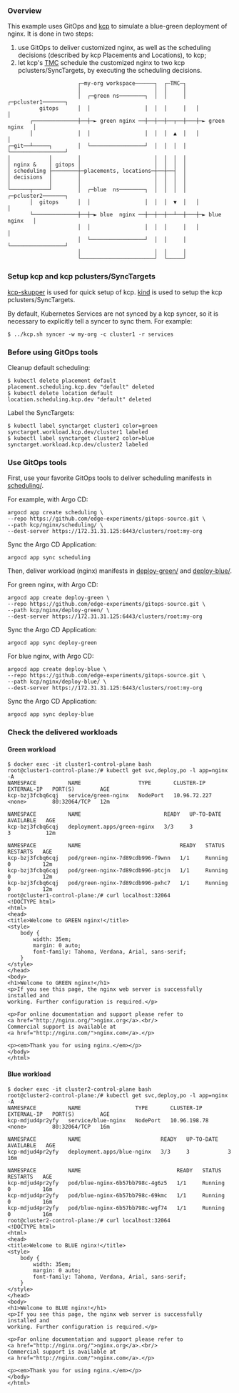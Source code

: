 ### Overview
This example uses GitOps and [kcp](https://github.com/kcp-dev/kcp) to simulate a blue-green deployment of nginx.
It is done in two steps:
1. use GitOps to deliver customized nginx, as well as the scheduling decisions (described by kcp Placements and Locations), to kcp;
2. let kcp's [TMC](https://github.com/kcp-dev/kcp/blob/main/docs/locations-and-scheduling.md) schedule the customized nginx to two kcp pclusters/SyncTargets, by executing the scheduling decisions.

```text
                      ┌─my-org workspace──────┐  ┌─TMC─┐
                      │                       │  │     │
                      │  ┌─green ns────────┐  │  │     │   ┌─pcluster1───────┐
          gitops      │  │                 │  │  │     │   │                 │
       ┌──────────────┼──┼─► green nginx ──┼──┼──┼──┬──┼───┼─► green nginx   │
       │              │  │                 │  │  │  ▲  │   │                 │
┌─git──┴─────┐        │  └─────────────────┘  │  │  │  │   └─────────────────┘
│            │        │                       │  │  │  │
│ nginx &    │ gitops │                       │  │  │  │
│ scheduling ├────────┼─placements, locations─┼──┼──┤  │
│ decisions  │        │                       │  │  │  │
│            │        │                       │  │  │  │
└──────┬─────┘        │  ┌─blue  ns────────┐  │  │  │  │   ┌─pcluster2───────┐
       │  gitops      │  │                 │  │  │  ▼  │   │                 │
       └──────────────┼──┼─► blue  nginx ──┼──┼──┼──┴──┼───┼─► blue  nginx   │
                      │  │                 │  │  │     │   │                 │
                      │  └─────────────────┘  │  │     │   └─────────────────┘
                      │                       │  │     │
                      └───────────────────────┘  └─────┘
```

### Setup kcp and kcp pclusters/SyncTargets
[kcp-skupper](https://github.com/ch007m/kcp-skupper) is used for quick setup of kcp.
[kind](https://kind.sigs.k8s.io/) is used to setup the kcp pclusters/SyncTargets.

By default, Kubernetes Services are not synced by a kcp syncer, so it is necessary to explicitly tell a syncer to sync them. For example:
```console
$ ../kcp.sh syncer -w my-org -c cluster1 -r services
```

### Before using GitOps tools
Cleanup default scheduling:
```console
$ kubectl delete placement default
placement.scheduling.kcp.dev "default" deleted
$ kubectl delete location default
location.scheduling.kcp.dev "default" deleted
```

Label the SyncTargets:
```console
$ kubectl label synctarget cluster1 color=green
synctarget.workload.kcp.dev/cluster1 labeled
$ kubectl label synctarget cluster2 color=blue
synctarget.workload.kcp.dev/cluster2 labeled
```

### Use GitOps tools
First, use your favorite GitOps tools to deliver scheduling manifests in [scheduling/](scheduling/).

For example, with Argo CD:
```console
argocd app create scheduling \
--repo https://github.com/edge-experiments/gitops-source.git \
--path kcp/nginx/scheduling/ \
--dest-server https://172.31.31.125:6443/clusters/root:my-org
```
Sync the Argo CD Application:
```console
argocd app sync scheduling
```

Then, deliver workload (nginx) manifests in [deploy-green/](deploy-green/) and [deploy-blue/](deploy-blue/).

For green nginx, with Argo CD:
```console
argocd app create deploy-green \
--repo https://github.com/edge-experiments/gitops-source.git \
--path kcp/nginx/deploy-green/ \
--dest-server https://172.31.31.125:6443/clusters/root:my-org
```
Sync the Argo CD Application:
```console
argocd app sync deploy-green
```

For blue nginx, with Argo CD:
```console
argocd app create deploy-blue \
--repo https://github.com/edge-experiments/gitops-source.git \
--path kcp/nginx/deploy-blue/ \
--dest-server https://172.31.31.125:6443/clusters/root:my-org
```
Sync the Argo CD Application:
```console
argocd app sync deploy-blue
```

### Check the delivered workloads
#### Green workload
```console
$ docker exec -it cluster1-control-plane bash
root@cluster1-control-plane:/# kubectl get svc,deploy,po -l app=nginx -A
NAMESPACE          NAME                  TYPE       CLUSTER-IP     EXTERNAL-IP   PORT(S)        AGE
kcp-bzj3fcbq6cqj   service/green-nginx   NodePort   10.96.72.227   <none>        80:32064/TCP   12m

NAMESPACE          NAME                          READY   UP-TO-DATE   AVAILABLE   AGE
kcp-bzj3fcbq6cqj   deployment.apps/green-nginx   3/3     3            3           12m

NAMESPACE          NAME                               READY   STATUS    RESTARTS   AGE
kcp-bzj3fcbq6cqj   pod/green-nginx-7d89cdb996-f9wnn   1/1     Running   0          12m
kcp-bzj3fcbq6cqj   pod/green-nginx-7d89cdb996-ptcjn   1/1     Running   0          12m
kcp-bzj3fcbq6cqj   pod/green-nginx-7d89cdb996-pxhc7   1/1     Running   0          12m
root@cluster1-control-plane:/# curl localhost:32064
<!DOCTYPE html>
<html>
<head>
<title>Welcome to GREEN nginx!</title>
<style>
    body {
        width: 35em;
        margin: 0 auto;
        font-family: Tahoma, Verdana, Arial, sans-serif;
    }
</style>
</head>
<body>
<h1>Welcome to GREEN nginx!</h1>
<p>If you see this page, the nginx web server is successfully installed and
working. Further configuration is required.</p>

<p>For online documentation and support please refer to
<a href="http://nginx.org/">nginx.org</a>.<br/>
Commercial support is available at
<a href="http://nginx.com/">nginx.com</a>.</p>

<p><em>Thank you for using nginx.</em></p>
</body>
</html>
```

#### Blue workload
```console
$ docker exec -it cluster2-control-plane bash
root@cluster2-control-plane:/# kubectl get svc,deploy,po -l app=nginx -A
NAMESPACE          NAME                 TYPE       CLUSTER-IP     EXTERNAL-IP   PORT(S)        AGE
kcp-mdjud4pr2yfy   service/blue-nginx   NodePort   10.96.198.78   <none>        80:32064/TCP   16m

NAMESPACE          NAME                         READY   UP-TO-DATE   AVAILABLE   AGE
kcp-mdjud4pr2yfy   deployment.apps/blue-nginx   3/3     3            3           16m

NAMESPACE          NAME                              READY   STATUS    RESTARTS   AGE
kcp-mdjud4pr2yfy   pod/blue-nginx-6b57bb798c-4g6z5   1/1     Running   0          16m
kcp-mdjud4pr2yfy   pod/blue-nginx-6b57bb798c-69kmc   1/1     Running   0          16m
kcp-mdjud4pr2yfy   pod/blue-nginx-6b57bb798c-wgf74   1/1     Running   0          16m
root@cluster2-control-plane:/# curl localhost:32064
<!DOCTYPE html>
<html>
<head>
<title>Welcome to BLUE nginx!</title>
<style>
    body {
        width: 35em;
        margin: 0 auto;
        font-family: Tahoma, Verdana, Arial, sans-serif;
    }
</style>
</head>
<body>
<h1>Welcome to BLUE nginx!</h1>
<p>If you see this page, the nginx web server is successfully installed and
working. Further configuration is required.</p>

<p>For online documentation and support please refer to
<a href="http://nginx.org/">nginx.org</a>.<br/>
Commercial support is available at
<a href="http://nginx.com/">nginx.com</a>.</p>

<p><em>Thank you for using nginx.</em></p>
</body>
</html>
```
